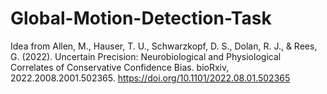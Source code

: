 # Global-Motion-Detection-Task

Idea from Allen, M., Hauser, T. U., Schwarzkopf, D. S., Dolan, R. J., & Rees, G. (2022). Uncertain Precision: Neurobiological and Physiological Correlates of Conservative Confidence Bias. bioRxiv, 2022.2008.2001.502365. https://doi.org/10.1101/2022.08.01.502365 
